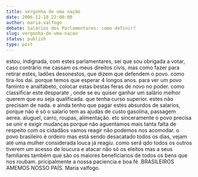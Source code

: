 ```yaml
---
title: vergonha de uma nação
date: 2006-12-18 22:00:00
author: maria.valfogo
debate: Salários dos Parlamentares: como definir?
slug: vergonha-de-uma-nacao
status: publish 
type: post
---
```


estou, indignada, com estes parlamentares, sei que sou obrigada a votar, caso contrário me cassam os meus direitos civis, mas como fazer para retirar estes, ladões desonestos, que dizem que defendem o povo. como tira-los dai. porque temos que esperar 4 longos anos. para ver um povo faminto e analfabeto, colocar estas bestas feras de novo no poder. como classificar este desparate , onde se eu quiser ganhar um salário melhor querem que eu seja qualificada. que tenha curso superior. estes não precisam de nada. e ainda tenho que pagar estes absurdos de salarios, porque não é só o salario tem as ajudas de custo gasolina, passagem aerea. aluguel, carro, roupas, alimentação. etc sinceramente o povo precisa se unir e exigir mudanças porque não aguentamos mais tanta falta de respeito com os cidadãos vamos reagir não podemos nos acomodar. o povo brasileiro é ordeiro mas está sendo desacatado todos os dias, vejam até uma mulher considerada louca já reagiu. como será qdo todos os outros tiverem um acesso de loucura e atacar não só os eleitos mas a seus familiares também que são os maiores beneficiarios de todos os bens que nos roubam. pricipalmente a nossa paciencia e boa fé .BRASILEIROS AMEMOS NOSSO PAÍS. Maria valfogo.
